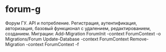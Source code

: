 # forum-g
Форум ГУ. API и потребление. Регистрация, аутентификация, авторизация, базовый функционал с удалением, редактированием, созданием.
Миграции:
Add-Migration ForumInit -context ForumContext -o Migrations/Forum
Update-Database -context ForumContext
Remove-Migration -context ForumContext -f
